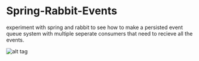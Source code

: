 # Spring-Rabbit-Events
experiment with spring and rabbit to see how to make a persisted event queue system with multiple seperate consumers that need to recieve all the events.


![alt tag](https://cloud.githubusercontent.com/assets/2890834/10410243/eba86d44-6f3b-11e5-839a-d42cac7979a6.jpg)
